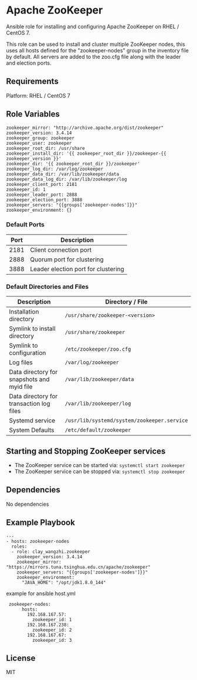 # Apache ZooKeeper


Ansible role for installing and configuring Apache ZooKeeper on RHEL / CentOS 7.

This role can be used to install and cluster multiple ZooKeeper nodes, this uses all hosts defined for the "zookeeper-nodes" group in the inventory file by default. All servers are added to the zoo.cfg file along with the leader and election ports.

## Requirements

Platform: RHEL / CentOS 7

## Role Variables

```
zookeeper_mirror: "http://archive.apache.org/dist/zookeeper"
zookeeper_version: 3.4.14
zookeeper_group: zookeeper
zookeeper_user: zookeeper
zookeeper_root_dir: /usr/share
zookeeper_install_dir: '{{ zookeeper_root_dir }}/zookeeper-{{ zookeeper_version }}'
zookeeper_dir: '{{ zookeeper_root_dir }}/zookeeper'
zookeeper_log_dir: /var/log/zookeeper
zookeeper_data_dir: /var/lib/zookeeper/data
zookeeper_data_log_dir: /var/lib/zookeeper/log
zookeeper_client_port: 2181
zookeeper_id: 1
zookeeper_leader_port: 2888
zookeeper_election_port: 3888
zookeeper_servers: "{{groups['zookeeper-nodes']}}"
zookeeper_environment: {}
```

### Default Ports

| Port | Description                         |
| ---- | ----------------------------------- |
| 2181 | Client connection port              |
| 2888 | Quorum port for clustering          |
| 3888 | Leader election port for clustering |

### Default Directories and Files

| Description                                | Directory / File                            |
| ------------------------------------------ | ------------------------------------------- |
| Installation directory                     | `/usr/share/zookeeper-<version>`            |
| Symlink to install directory               | `/usr/share/zookeeper`                      |
| Symlink to configuration                   | `/etc/zookeeper/zoo.cfg`                    |
| Log files                                  | `/var/log/zookeeper`                        |
| Data directory for snapshots and myid file | `/var/lib/zookeeper/data`                   |
| Data directory for transaction log files   | `/var/lib/zookeeper/log`                    |
| Systemd service                            | `/usr/lib/systemd/system/zookeeper.service` |
| System Defaults                            | `/etc/default/zookeeper`                    |

## Starting and Stopping ZooKeeper services

- The ZooKeeper service can be started via: `systemctl start zookeeper`
- The ZooKeeper service can be stopped via: `systemctl stop zookeeper`

## Dependencies

No dependencies

## Example Playbook

```
---
- hosts: zookeeper-nodes
  roles:
  - role: clay_wangzhi.zookeeper
    zookeeper_version: 3.4.14
    zookeeper_mirror: "https://mirrors.tuna.tsinghua.edu.cn/apache/zookeeper"
    zookeeper_servers: "{{groups['zookeeper-nodes']}}"
    zookeeper_environment:
      "JAVA_HOME": "/opt/jdk1.8.0_144"
```

example for ansible host.yml

```
 zookeeper-nodes:
      hosts:
        192.168.167.57:
          zookeeper_id: 1
        192.168.167.238:
          zookeeper_id: 2
        192.168.167.67:
          zookeeper_id: 3
```



## License

MIT